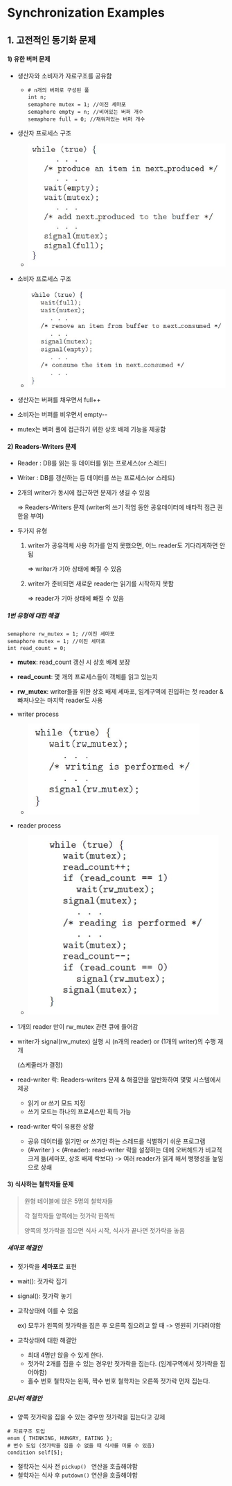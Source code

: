 ﻿# Synchronization Examples

## 1. 고전적인 동기화 문제

#### 1) 유한 버퍼 문제

- 생산자와 소비자가 자료구조를 공유함

  - ```
    # n개의 버퍼로 구성된 풀
    int n;
    semaphore mutex = 1; //이진 세마포
    semaphore empty = n; //비어있는 버퍼 개수
    semaphore full = 0; //채워져있는 버퍼 개수
    ```

    

- 생산자 프로세스 구조
  - <img src="./Image/producer process.jpg" alt="producer process" style="zoom:80%;" />
  
- 소비자 프로세스 구조
  - <img src="./Image/consumer process.jpg" alt="consumer process" style="zoom:80%;" />

- 생산자는 버퍼를 채우면서 full++

- 소비자는 버퍼를 비우면서 empty--

- mutex는 버퍼 풀에 접근하기 위한 상호 배제 기능을 제공함



#### 2) Readers-Writers 문제

- Reader : DB를 읽는 등 데이터를 읽는 프로세스(or 스레드)

- Writer : DB를 갱신하는 등 데이터를 쓰는 프로세스(or 스레드)

- 2개의 writer가 동시에 접근하면 문제가 생길 수 있음

  => Readers-Writers 문제 (writer의 쓰기 작업 동안 공유데이터에 배타적 접근 권한을 부여)
  
- 두가지 유형

  1. writer가 공유객체 사용 허가를 얻지 못했으면, 어느 reader도 기다리게하면 안됨

     => writer가 기아 상태에 빠질 수 있음

  2. writer가 준비되면 새로운 reader는 읽기를 시작하지 못함

     => reader가 기아 상태에 빠질 수 있음

##### 1번 유형에 대한 해결

```
semaphore rw_mutex = 1; //이진 세마포
semaphore mutex = 1; //이진 세마포
int read_count = 0;
```

- **mutex**: read_count 갱신 시 상호 배제 보장
- **read_count**: 몇 개의 프로세스들이 객체를 읽고 있는지
- **rw_mutex**: writer들을 위한 상호 배제 세마포, 임계구역에 진입하는 첫 reader & 빠져나오는 마지막 reader도 사용
- writer process
  - <img src="./Image/writer process.jpg" alt="writer process" style="zoom:80%;" />
- reader process
  - <img src="./Image/reader process.jpg" alt="reader process" style="zoom:80%;" />

- 1개의 reader 만이 rw_mutex 관련 큐에 들어감

- writer가 signal(rw_mutex) 실행 시 (n개의 reader) or (1개의 writer)의 수행 재개

  (스케줄러가 결정)

- read-writer 락: Readers-writers 문제 & 해결안을 일반화하여 몇몇 시스템에서 제공

  - 읽기 or 쓰기 모드 지정
  - 쓰기 모드는 하나의 프로세스만 획득 가능

- read-writer 락이 유용한 상황

  - 공유 데이터를 읽기만 or 쓰기만 하는 스레드를 식별하기 쉬운 프로그램
  - (#writer ) < (#reader): read-writer 락을 설정하는 데에 오버헤드가 비교적 크게 듦(세마포, 상호 배제 락보다) -> 여러 reader가 읽게 해서 병행성을 높임으로 상쇄

#### 3) 식사하는 철학자들 문제

> 원형 테이블에 앉은 5명의 철학자들
>
> 각 철학자들 양쪽에는 젓가락 한쪽씩
>
> 양쪽의 젓가락을 집으면 식사 시작, 식사가 끝나면 젓가락을 놓음

##### 세마포 해결안

- 젓가락을 **세마포**로 표현

- wait(): 젓가락 집기

- signal(): 젓가락 놓기

- 교착상태에 이를 수 있음

  ex) 모두가 왼쪽의 젓가락을 집은 후 오른쪽 집으려고 할 때 -> 영원히 기다려야함

- 교착상태에 대한 해결안
  - 최대 4명만 앉을 수 있게 한다.
  - 젓가락 2개를 집을 수 있는 경우만 젓가락을 집는다. (임계구역에서 젓가락을 집어야함)
  - 홀수 번호 철학자는 왼쪽, 짝수 번호 철학자는 오른쪽 젓가락 먼저 집는다.



##### 모니터 해결안

- 양쪽 젓가락을 집을 수 있는 경우만 젓가락을 집는다고 강제

```
# 자료구조 도입
enum { THINKING, HUNGRY, EATING };
# 변수 도입 (젓가락을 집을 수 없을 때 식사를 미룰 수 있음)
condition self[5];
```

- 철학자는 식사 전 `pickup() ` 연산을 호출해야함
- 철학자는 식사 후 `putdown()` 연산을 호출해야함